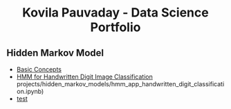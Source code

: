 <h1 style="text-align: center;">Kovila Pauvaday - Data Science Portfolio</h1>

## Hidden Markov Model
- [Basic Concepts](https://github.com/Kovi11Day/portfolio/blob/main/projects/hidden_markov_models/hmm_basic_concepts.ipynb)
- [HMM for Handwritten Digit Image Classification](https://github.com/Kovi11Day/portfolio/blob/main/projects/hidden_markov_models/hmm_app_handwritten_digit_classification.ipynb)
projects/hidden_markov_models/hmm_app_handwritten_digit_classification.ipynb)
- [test](./projects/hidden_markov_models/README.md)